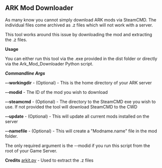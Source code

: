 **ARK Mod Downloader**
------------------------------

As many know you cannot simply download ARK mods via SteamCMD.  The individual files come archived as .z files which will not work with a server.

This tool works around this issue by downloading the mod and extracting the .z files.

**Usage**

You can either run this tool via the .exe provided in the dist folder or directly via the Ark_Mod_Downloader Python script.

***Commandline Args***

**--workingdir** - (Optional) - This is the home directory of your ARK server

**--modid** - The ID of the mod you wish to download

**--steamcmd** - (Optional) - The directory to the SteamCMD exe you wish to use.  If not provided the tool will download SteamCMD to the CWD

**--update** - (Optional) - This will update all current mods installed on the server

**--namefile** - (Optional) - This will create a "Modname.name" file in the mod folder.

The only required argument is the --modid if you run this script from the root of your Game Server.

**Credits**
<a href="https://github.com/project-umbrella/arkit.py" target="_blank">arkit.py</a> - Used to extract the .z files